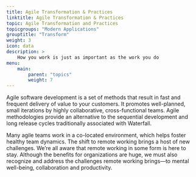 ```yaml
---
title: Agile Transformation & Practices
linktitle: Agile Transformation & Practices
topic: Agile Transformation and Practices
topicgroups: "Modern Applications"
grouptitle: "Transform"
weight: 3
icon: data
description: >
    How you work is just as important as the work you do
menu:
    main:
        parent: "topics"
        weight: 7
---
```


Agile software development is a set of methods that result in fast and frequent delivery of value to your customers. It promotes well-planned, small iterations by highly collaborative, cross-functional teams. Agile methodologies provide an alternative to the sequential development and long release cycles traditionally associated with Waterfall.

Many agile teams work in a co-located environment, which helps foster healthy team dynamics. The shift to remote working brings a host of new challenges. We’re all aware that remote working in some form is here to stay. Although the benefits for organizations are huge, we must also recognize and address the challenges remote working brings—to mental well-being, collaboration and productivity.